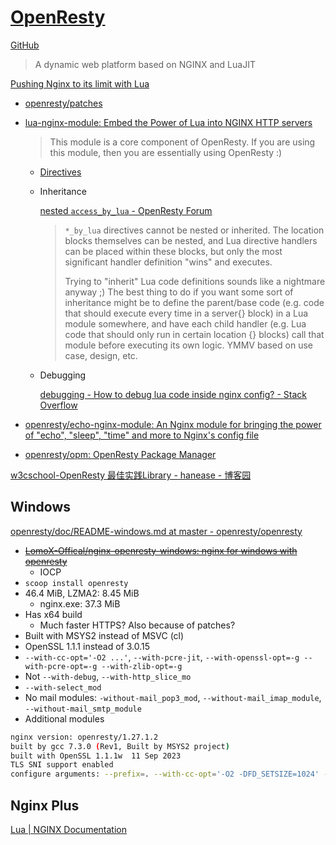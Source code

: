 # [OpenResty](https://openresty.org/)
[GitHub](https://github.com/openresty/openresty)

> A dynamic web platform based on NGINX and LuaJIT

[Pushing Nginx to its limit with Lua](https://blog.cloudflare.com/pushing-nginx-to-its-limit-with-lua)

- [openresty/patches](https://github.com/openresty/openresty/tree/master/patches)
- [lua-nginx-module: Embed the Power of Lua into NGINX HTTP servers](https://github.com/openresty/lua-nginx-module)

  > This module is a core component of OpenResty. If you are using this module, then you are essentially using OpenResty :)

  - [Directives](https://github.com/openresty/lua-nginx-module#directives)
  - Inheritance

    [nested `access_by_lua` - OpenResty Forum](https://forum.openresty.us/d/6009-c81bb4e7e1c309a5c3d90aae86c4f756)
    > `*_by_lua` directives cannot be nested or inherited. The location blocks themselves can be nested, and Lua directive handlers can be placed within these blocks, but only the most significant handler definition "wins" and executes.
    > 
    > Trying to "inherit" Lua code definitions sounds like a nightmare anyway ;) The best thing to do if you want some sort of inheritance might be to define the parent/base code (e.g. code that should execute every time in a server{} block) in a Lua module somewhere, and have each child handler (e.g. Lua code that should only run in certain location {} blocks) call that module before executing its own logic. YMMV based on use case, design, etc.
  - Debugging
    
    [debugging - How to debug lua code inside nginx config? - Stack Overflow](https://stackoverflow.com/questions/26189429/how-to-debug-lua-code-inside-nginx-config)
- [openresty/echo-nginx-module: An Nginx module for bringing the power of "echo", "sleep", "time" and more to Nginx's config file](https://github.com/openresty/echo-nginx-module)
- [openresty/opm: OpenResty Package Manager](https://github.com/openresty/opm)

[w3cschool-OpenResty 最佳实践Library - hanease - 博客园](https://www.cnblogs.com/hanease/p/16061539.html)

## Windows
[openresty/doc/README-windows.md at master - openresty/openresty](https://github.com/openresty/openresty/blob/master/doc/README-windows.md)

- ~~[LomoX-Offical/nginx-openresty-windows: nginx for windows with openresty](https://github.com/LomoX-Offical/nginx-openresty-windows)~~
  - IOCP
- `scoop install openresty`
- 46.4 MiB, LZMA2: 8.45 MiB
  - nginx.exe: 37.3 MiB
- Has x64 build
  - Much faster HTTPS? Also because of patches?
- Built with MSYS2 instead of MSVC (cl) 
- OpenSSL 1.1.1 instead of 3.0.15
- `--with-cc-opt='-O2 ...'`, `--with-pcre-jit`, `--with-openssl-opt=-g --with-pcre-opt=-g --with-zlib-opt=-g`
- Not `--with-debug`, `--with-http_slice_mo`
- `--with-select_mod`
- No mail modules: `-without-mail_pop3_mod`, `--without-mail_imap_module`, `--without-mail_smtp_module`
- Additional modules

```sh
nginx version: openresty/1.27.1.2
built by gcc 7.3.0 (Rev1, Built by MSYS2 project) 
built with OpenSSL 1.1.1w  11 Sep 2023
TLS SNI support enabled
configure arguments: --prefix=. --with-cc-opt='-O2 -DFD_SETSIZE=1024' --add-module=../ngx_devel_kit-0.3.3 --add-module=../echo-nginx-module-0.63 --add-module=../xss-nginx-module-0.06 --add-module=../ngx_coolkit-0.2 --add-module=../set-misc-nginx-module-0.33 --add-module=../form-input-nginx-module-0.12 --add-module=../encrypted-session-nginx-module-0.09 --add-module=../srcache-nginx-module-0.33 --add-module=../ngx_lua-0.10.28 --add-module=../ngx_lua_upstream-0.07 --add-module=../headers-more-nginx-module-0.37 --add-module=../array-var-nginx-module-0.06 --add-module=../memc-nginx-module-0.20 --add-module=../redis2-nginx-module-0.15 --add-module=../redis-nginx-module-0.3.9 --add-module=../ngx_stream_lua-0.0.16 --with-cc=gcc --sbin-path=nginx.exe --with-pcre-jit --with-ipv6 --with-stream --with-stream_ssl_module --with-stream_ssl_preread_module --with-http_v2_module --without-mail_pop3_module --without-mail_imap_module --without-mail_smtp_module --with-http_stub_status_module --with-http_realip_module --with-http_addition_module --with-http_auth_request_module --with-http_secure_link_module --with-http_random_index_module --with-http_gzip_static_module --with-http_sub_module --with-http_dav_module --with-http_flv_module --with-http_mp4_module --with-http_gunzip_module --with-select_module --with-pcre=/home/agentzh/work/openresty-1.27.1.2/objs/lib/pcre2-10.44 --with-zlib=/home/agentzh/work/openresty-1.27.1.2/objs/lib/zlib-1.3.1 --with-openssl=/home/agentzh/work/openresty-1.27.1.2/objs/lib/openssl-1.1.1w --with-openssl-opt=-g --with-pcre-opt=-g --with-zlib-opt=-g --with-stream --with-http_ssl_module
```

## Nginx Plus
[Lua | NGINX Documentation](https://docs.nginx.com/nginx/admin-guide/dynamic-modules/lua/)
